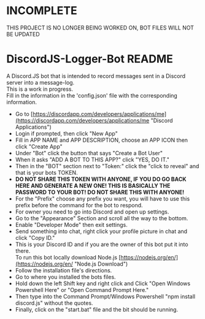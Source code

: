 # INCOMPLETE
THIS PROJECT IS NO LONGER BEING WORKED ON, BOT FILES WILL NOT BE UPDATED

# DiscordJS-Logger-Bot README
A Discord.JS bot that is intended to record messages sent in a Discord server into a message-log.<br>
This is a work in progress.<br>
Fill in the information in the 'config.json' file with the corresponding information.<br>
- Go to [https://discordapp.com/developers/applications/me](https://discordapp.com/developers/applications/me "Discord Applications")<br>
- Login if prompted, then click "New App"<br>
- Fill in APP NAME and APP DESCRIPTION, choose an APP ICON then click "Create App"<br>
- Under "Bot" click the button that says "Create a Bot User"<br>
- When it asks "ADD A BOT TO THIS APP?" click "YES, DO IT."<br>
- Then in the "BOT" section next to "Token:" click the "click to reveal" and that is your bots TOKEN.<br>
- **DO NOT SHARE THIS TOKEN WITH ANYONE, IF YOU DO GO BACK HERE AND GENERATE A NEW ONE! THIS IS BASICALLY THE PASSWORD TO YOUR BOT! DO NOT SHARE THIS WITH ANYONE!**<br>
- For the "Prefix" choose any prefix you want, you will have to use this prefix before the command for the bot to respond.<br>
- For owner you need to go into Discord and open up settings.<br>
- Go to the "Appearance" Section and scroll all the way to the bottom.<br>
- Enable "Developer Mode" then exit settings.<br>
- Send something into chat, right click your profile picture in chat and click "Copy ID."<br>
- This is your Discord ID and if you are the owner of this bot put it into there.<br>
To run this bot locally download Node.js [https://nodejs.org/en/](https://nodejs.org/en/ "Node.js Download")<br>
- Follow the installation file's directions.<br>
- Go to where you installed the bots files.<br>
- Hold down the left Shift key and right click and Click "Open Windows Powershell Here" or "Open Command Prompt Here."<br>
- Then type into the Command Prompt/Windows Powershell "npm install discord.js" without the quotes.<br>
- Finally, click on the "start.bat" file and the bit should be running.
